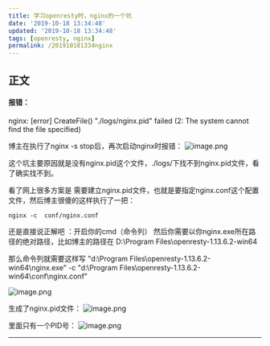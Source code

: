 ```yaml
---
title: 学习openresty时，nginx的一个坑
date: '2019-10-18 13:34:48'
updated: '2019-10-18 13:34:48'
tags: [openresty, nginx]
permalink: /201910181334nginx
---
```


## 正文

#### 报错：
nginx: [error] CreateFile() "./logs/nginx.pid" failed (2: The system cannot find the file specified)

博主在执行了nginx -s stop后，再次启动nginx时报错：
![image.png](https://cdn.jsdelivr.net/gh/smallersoup/jsDelivr-cdn@main/blog/artical/imgconvert-csdnimg/8a2974c018ccd720a11f910f20729d34.png)


这个坑主要原因就是没有nginx.pid这个文件，./logs/下找不到nginx.pid文件，看了确实找不到。

看了网上很多方案是 需要建立nginx.pid文件，也就是要指定nginx.conf这个配置文件，然后博主很傻的这样执行了一把：
```
nginx -c  conf/nginx.conf
```
还是直接说正解吧 ：开启你的cmd（命令列） 然后你需要以你nginx.exe所在路径的绝对路径，比如博主的路径在 D:\Program Files\openresty-1.13.6.2-win64

那么命令列就需要这样写
"d:\Program Files\openresty-1.13.6.2-win64\nginx.exe" -c  "d:\Program Files\openresty-1.13.6.2-win64\conf\nginx.conf"

![image.png](https://cdn.jsdelivr.net/gh/smallersoup/jsDelivr-cdn@main/blog/artical/imgconvert-csdnimg/0dbe6a5dd71f30893cee4b8dd7d56b82.png)

生成了nginx.pid文件：
![image.png](https://cdn.jsdelivr.net/gh/smallersoup/jsDelivr-cdn@main/blog/artical/imgconvert-csdnimg/1e5f12d8993aebd51b7222c2c61959f6.png)

里面只有一个PID号：
![image.png](https://cdn.jsdelivr.net/gh/smallersoup/jsDelivr-cdn@main/blog/artical/imgconvert-csdnimg/2106940106285f2c89c31fa53085899f.png)





---------
